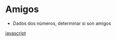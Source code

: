 # Amigos

* Dados dos números, determinar si son amigos

[javascript](https://github.com/USantaTecla-mathematics/javascript/blob/master/sentenciasIterativas/Si%20son%20amigos/Si%20son%20amigos.js)

